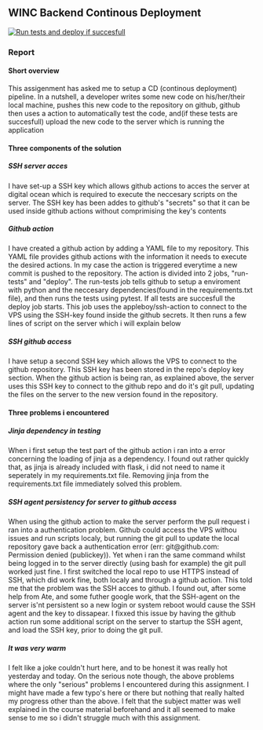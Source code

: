 <h2>WINC Backend Continous Deployment</h2>

[![Run tests and deploy if succesfull](https://github.com/Mark-NB/winc-cd/actions/workflows/run-tests-deploy.yml/badge.svg)](https://github.com/Mark-NB/winc-cd/actions/workflows/run-tests-deploy.yml)

<h3>Report</h3>

<h4>Short overview</h4>
<p>This assigenment has asked me to setup a CD (continous deployment) pipeline. In a nutshell, a developer writes some new code on his/her/their local machine, pushes this new code to the repository on github, github then uses a action to automatically test the code, and(if these tests are succesfull) upload the new code to the server which is running the application</p>

<h4>Three components of the solution</h4>
<h5>SSH server acces</h5>
<p>I have set-up a SSH key which allows github actions to acces the server at digital ocean which is required to execute the neccesary scripts on the server. The SSH key has been addes to github's "secrets" so that it can be used inside github actions without comprimising the key's contents</p>
<h5>Github action</h5>
<p>I have created a github action by adding a YAML file to my repository. This YAML file provides github actions with the information it needs to execute the desired actions. In my case the action is triggered everytime a new commit is pushed to the repository. The action is divided into 2 jobs, "run-tests" and "deploy". The run-tests job tells github to setup a enviroment with python and the neccesary dependencies(found in the requirements.txt file), and then runs the tests using pytest. If all tests are succesfull the deploy job starts. This job uses the appleboy/ssh-action to connect to the VPS using the SSH-key found inside the github secrets. It then runs a few lines of script on the server which i will explain below</p>
<h5>SSH github access</h5>
<p>I have setup a second SSH key which allows the VPS to connect to the github repository. This SSH key has been stored in the repo's deploy key section. When the github action is being ran, as explained above, the server uses this SSH key to connect to the github repo and do it's git pull, updating the files on the server to the new version found in the repository.</p>

<h4>Three problems i encountered</h4>
<h5>Jinja dependency in testing</h5>
<p>When i first setup the test part of the github action i ran into a error concerning the loading of jinja as a dependency. I found out rather quickly that, as jinja is already included with flask, i did not need to name it seperately in my requirements.txt file. Removing jinja from the requirements.txt file immediately solved this problem.</p>
<h5>SSH agent persistency for server to github access</h5>
<p>When using the github action to make the server perform the pull request i ran into a authentication problem. Github could access the VPS withou issues and run scripts localy, but running the git pull to update the local repository gave back a authentication error (err: git@github.com: Permission denied (publickey)). Yet when i ran the same command whilst being logged in to the server directly (using bash for example) the git pull worked just fine. I first switched the local repo to use HTTPS instead of SSH, which did work fine, both localy and through a github action. This told me that the problem was the SSH acces to github. I found out, after some help from Ate, and some futher google work, that the SSH-agent on the server is'nt persistent so a new login or system reboot would cause the SSH agent and the key to dissapear. I fixxed this issue by having the github action run some additional script on the server to startup the SSH agent, and load the SSH key, prior to doing the git pull.</p>
<h5>It was very warm</h5>
<p>I felt like a joke couldn't hurt here, and to be honest it was really hot yesterday and today. On the serious note though, the above problems where the only "serious" problems I encountered during this assignment. I might have made a few typo's here or there but nothing that really halted my progress other than the above. I felt that the subject matter was well explained in the course material beforehand and it all seemed to make sense to me so i didn't struggle much with this assignment.</p>